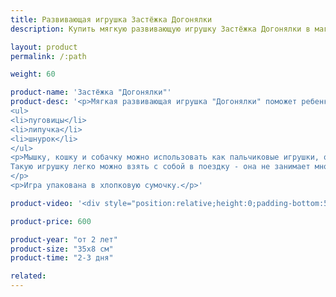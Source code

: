 ```yaml
---
title: Развивающая игрушка Застёжка Догонялки
description: Купить мягкую развивающую игрушку Застёжка Догонялки в магазине KiddyTrick

layout: product
permalink: /:path

weight: 60

product-name: 'Застёжка "Догонялки"'
product-desc: '<p>Мягкая развивающая игрушка "Догонялки" поможет ребенку в развитии мелкой моторики. Игрушка состоит из 3 фетровых персонажей - домашних животных - мышки, кошки и собаки и кусочка сыра. Каждое животное собирается из двух частей - головы и тела, которые соединяются различными застежками:</p>
<ul>
<li>пуговицы</li>
<li>липучка</li>
<li>шнурок</li>
</ul>
<p>Мышку, кошку и собачку можно использовать как пальчиковые игрушки, открывая и закрывая им рот. Друг с другом животные соединяются кнопками: мышка кушает сыр, кошка догоняет мышку, а собака - кошку.
Такую игрушку легко можно взять с собой в поездку - она не занимает много места и может на некоторое время занять малыша.
</p>
<p>Игра упакована в хлопковую сумочку.</p>'

product-video: '<div style="position:relative;height:0;padding-bottom:56.25%"><iframe src="https://www.youtube.com/embed/ZHeRy3XVSa4?ecver=2" width="640" height="360" frameborder="0" style="position:absolute;width:100%;height:100%;left:0" allowfullscreen></iframe></div>'

product-price: 600

product-year: "от 2 лет"
product-size: "35х8 см"
product-time: "2-3 дня"

related:
---
```

	